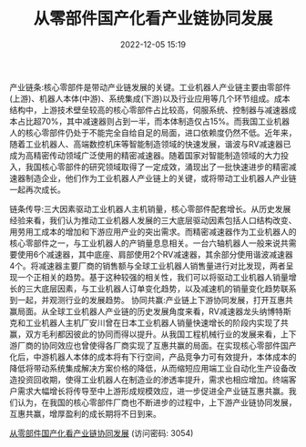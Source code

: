 ﻿---
title: 从零部件国产化看产业链协同发展
date: 2022-12-05 15:19
categories: “温故知新”系列之工业机器人行业复盘
tags:
- 工业机器人
- 国产化
updated: 1970-01-01 08:00:00
---

产业链条:核心零部件是带动产业链发展的关键。工业机器人产业链主要由零部件(上游)、机器人本体(中游)、系统集成(下游)以及行业应用等几个环节组成。成本结构中，上游技术壁垒较高的核心零部件占比较高，伺服系统、控制器与减速器成本占比超70%，其中减速器则占到一半，而本体制造仅占15%。而我国工业机器人的核心零部件仍处于不能完全自给自足的局面，进口依赖度仍然不低。近年来，随着工业机器人、高端数控机床等智能制造领域的快速发展，谐波与RV减速器已成为高精密传动领域广泛使用的精密减速器。随着国家对智能制造领域的大力投入，我国核心零部件的研究领域取得了一定成效，涌现出了一批快速进步的精密减速器制造企业，他们作为工业机器人产业链上的关键，或将带动工业机器人产业链一起再次成长。
<!-- more -->
链条传导:三大因素驱动工业机器人主机销量，核心零部件配套增长。从历史发展经验来看，我们认为推动工业机器人发展的三大底层驱动因素包括人口结构改变、用劳用工成本的增加和下游应用产业的突出需求。而精密减速器作为工业机器人的核心零部件之一，与工业机器人的产销量息息相关。一台六轴机器人一般来说共需要使用6个减速器，其中底座、肩部使用2个RV减速器，其余部分使用谐波减速器4个。将减速器主要厂商的销售额与全球工业机器人销售量进行对比发现，两者呈现一个正相关的趋势。基于这种较强的相关性，我们可以将驱动工业机器人销量增长的三大底层因素，与工业机器人订单变化趋势，以及减速机的销量变化趋势联系到一起，并观测行业的发展趋势。
协同共赢:产业链上下游协同发展，打开互惠共赢局面。从全球工业机器人产业链的历史发展角度来看，RV减速器龙头纳博特斯克和工业机器人主机厂安川曾在日本工业机器人销量快速增长的阶段内实现了共赢，双方毛利都因彼此的协同而得以提升。从我国工程机械行业的发展来看，上下游厂商的协同效应也曾使得各厂商实现了互惠共赢的局面。在实现核心零部件国产化后，中游机器人本体的成本将有下行空间，产品竞争力可有效提升，本体成本的降低将带动系统集成解决方案价格的降低，从而缩短应用端工业自动化生产设备改造投资回收期，使得工业机器人在制造业的渗透率提升，需求也相应增加。终端客户需求大幅增长将传导至中上游形成规模效应，进一步促进全产业链互惠共赢。我们认为，在我国的核心零部件厂商也不断进步的过程中，上下游产业链协同发展，互惠共赢，增厚盈利的成长期将不日到来。

[从零部件国产化看产业链协同发展](https://url12.ctfile.com/f/3948612-740527461-f20a1a?p=3054)
(访问密码: 3054)

